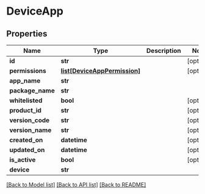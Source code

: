 # DeviceApp

## Properties
Name | Type | Description | Notes
------------ | ------------- | ------------- | -------------
**id** | **str** |  | [optional] 
**permissions** | [**list[DeviceAppPermission]**](DeviceAppPermission.md) |  | [optional] 
**app_name** | **str** |  | 
**package_name** | **str** |  | 
**whitelisted** | **bool** |  | [optional] 
**product_id** | **str** |  | [optional] 
**version_code** | **str** |  | [optional] 
**version_name** | **str** |  | [optional] 
**created_on** | **datetime** |  | [optional] 
**updated_on** | **datetime** |  | [optional] 
**is_active** | **bool** |  | [optional] 
**device** | **str** |  | 

[[Back to Model list]](../README.md#documentation-for-models) [[Back to API list]](../README.md#documentation-for-api-endpoints) [[Back to README]](../README.md)


